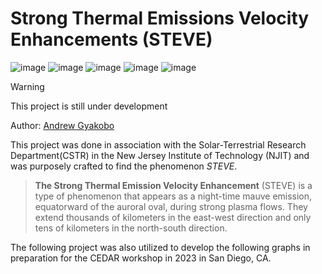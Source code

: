# Strong Thermal Emissions Velocity Enhancements (STEVE)

![image](https://img.shields.io/badge/Python-FFD43B?style=for-the-badge&logo=python&logoColor=blue)
![image](https://img.shields.io/badge/Numpy-777BB4?style=for-the-badge&logo=numpy&logoColor=white)
![image](https://img.shields.io/badge/Pandas-2C2D72?style=for-the-badge&logo=pandas&logoColor=white)
![image](https://img.shields.io/badge/SciPy-654FF0?style=for-the-badge&logo=SciPy&logoColor=white)
![image](https://img.shields.io/badge/LaTeX-47A141?style=for-the-badge&logo=LaTeX&logoColor=white)

>[!WARNING]
>This project is still under development

Author: [Andrew Gyakobo](https://github.com/Gyakobo)

This project was done in association with the Solar-Terrestrial Research Department(CSTR) in the New Jersey Institute of Technology (NJIT) and was purposely crafted to find the phenomenon *STEVE*.

>**The Strong Thermal Emission Velocity Enhancement** (STEVE) is a type 
of phenomenon that appears as a night-time mauve emission, equatorward of the auroral oval, during strong plasma flows. They extend thousands of kilometers in the east-west direction and only tens of kilometers in the north-south direction.



The following project was also utilized to develop the following graphs in preparation for the CEDAR workshop in 2023 in San Diego, CA.

